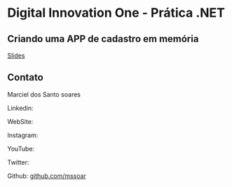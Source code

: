 # Digital Innovation One - Prática .NET

## Criando uma APP de cadastro em memória

[Slides](dio-dotnet-poo-lab-2.pdf)

## Contato

Marciel dos Santo soares

Linkedin:  

WebSite:  

Instagram:  

YouTube:  

Twitter:  

Github:  [github.com/mssoar](https://github.com/Mssoar)
